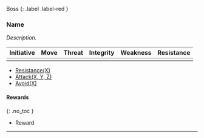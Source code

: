 Boss
{: .label .label-red }
### Name
*Description.*

| Initiative | Move | Threat | Integrity | Weakness | Resistance |
| ---------- | ---- | ------ | --------- | -------- | ---------- |
|            |      |        |           |          |            |

* [Resistance(X)](../Game/Core/Character-Actions.md#Resistance(X))
* [Attack(X, Y, Z)](../Game/Core/Character-Actions.md#Attack(X,%20TYPE,%20DAMAGE))
* [Avoid(X)](../Game/Core/Character-Actions.md#Avoid(X))

#### Rewards
{: .no_toc }
* Reward

---